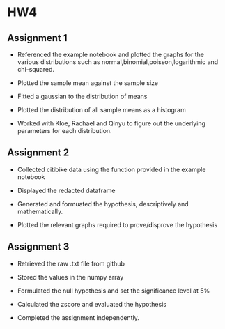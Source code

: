 # HW4

## Assignment 1

* Referenced the example notebook and plotted the graphs for the various distributions such as normal,binomial,poisson,logarithmic and chi-squared.

* Plotted the sample mean against the sample size

* Fitted a gaussian to the distribution of means

* Plotted the distribution of all sample means as a histogram

* Worked with Kloe, Rachael and Qinyu to figure out the underlying parameters for each distribution.


## Assignment 2

* Collected citibike data using the function provided in the example notebook

* Displayed the redacted dataframe

* Generated and formuated the hypothesis, descriptively and mathematically.

* Plotted the relevant graphs required to prove/disprove the hypothesis


## Assignment 3

* Retrieved the raw .txt file from github

* Stored the values in the numpy array

* Formulated the null hypothesis and set the significance level at 5%

* Calculated the zscore and evaluated the hypothesis

* Completed the assignment independently.



